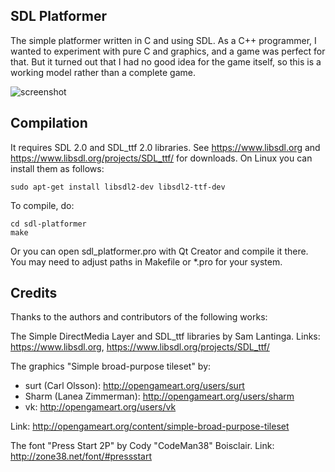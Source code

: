 SDL Platformer
--------------

The simple platformer written in C and using SDL. As a C++ programmer, I wanted 
to experiment with pure C and graphics, and a game was perfect for that. But it 
turned out that I had no good idea for the game itself, so this is a working 
model rather than a complete game.

![screenshot](/image/screenshot.png)


Compilation
-----------

It requires SDL 2.0 and SDL_ttf 2.0 libraries. See https://www.libsdl.org and
https://www.libsdl.org/projects/SDL_ttf/ for downloads. On Linux you can install
them as follows:

```
sudo apt-get install libsdl2-dev libsdl2-ttf-dev
```

To compile, do:

```
cd sdl-platformer
make
```

Or you can open sdl_platformer.pro with Qt Creator and compile it there. You may
need to adjust paths in Makefile or *.pro for your system.


Credits
-------

Thanks to the authors and contributors of the following works:

The Simple DirectMedia Layer and SDL_ttf libraries by Sam Lantinga.
Links: https://www.libsdl.org, https://www.libsdl.org/projects/SDL_ttf/

The graphics "Simple broad-purpose tileset" by:

  - surt (Carl Olsson): http://opengameart.org/users/surt 
  - Sharm (Lanea Zimmerman): http://opengameart.org/users/sharm
  - vk: http://opengameart.org/users/vk

Link: http://opengameart.org/content/simple-broad-purpose-tileset

The font "Press Start 2P" by Cody "CodeMan38" Boisclair.
Link: http://zone38.net/font/#pressstart
